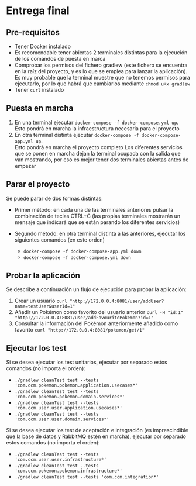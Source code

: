 # Entrega final

## Pre-requisitos

* Tener Docker instalado
* Es recomendable tener abiertas 2 terminales distintas para la ejecución de los comandos de puesta en marca
* Comprobar los permisos del fichero gradlew (este fichero se encuentra en la raíz del proyecto, y es lo que se emplea para lanzar la aplicación).
  Es muy probable que la terminal muestre que no tenemos permisos para ejecutarlo, por lo que habrá que cambiarlos mediante `chmod u+x gradlew`
* Tener `curl` instalado
  
## Puesta en marcha

1) En una terminal ejecutar `docker-compose -f docker-compose.yml up`.  
   Esto pondrá en marcha la infraestructura necesaria para el proyecto 
2) En otra terminal distinta ejecutar `docker-compose -f docker-compose-app.yml up`.   
   Esto pondrá en marcha el proyecto completo
   Los diferentes servicios que se ponen en marcha dejan la terminal ocupada con la salida que van mostrando, por eso es
   mejor tener dos terminales abiertas antes de empezar

## Parar el proyecto

Se puede parar de dos formas distintas:

* Primer método: en cada una de las terminales anteriores pulsar la combinación de teclas CTRL+C (las propias terminales mostrarán un
   mensaje que indicará que se están parando los diferentes servicios)
   
* Segundo método: en otra terminal distinta a las anteriores, ejecutar los siguientes comandos (en este orden)
    * `docker-compose -f docker-compose-app.yml down`
    * `docker-compose -f docker-compose.yml down`

## Probar la aplicación

Se describe a continuación un flujo de ejecución para probar la aplicación:
1) Crear un usuario `curl "http://172.0.0.4:8081/user/addUser?name=testUser&userId=1"`
2) Añadir un Pokémon como favorito del usuario anterior `curl -H "id:1" "http://172.0.0.4:8081/user/addFavouritePokemon?id=1"`
3) Consultar la información del Pokémon anteriormente añadido como favorito `curl "http://172.0.0.4:8081/pokemon/get/1"`

## Ejecutar los test

Si se desea ejecutar los test unitarios, ejecutar por separado estos comandos (no importa el orden):

* `./gradlew cleanTest test --tests 'com.ccm.pokemon.pokemon.application.usecases*'`
* `./gradlew cleanTest test --tests 'com.ccm.pokemon.pokemon.domain.services*'`  
* `./gradlew cleanTest test --tests 'com.ccm.user.user.application.usecases*'`  
* `./gradlew cleanTest test --tests 'com.ccm.user.user.domain.services*'`

Si se desea ejecutar los test de aceptación e integración (es imprescindible que la base de datos y RabbitMQ estén
en marcha), ejecutar por separado estos comandos (no importa el orden):

* `./gradlew cleanTest test --tests 'com.ccm.user.user.infrastructure*'`  
* `./gradlew cleanTest test --tests 'com.ccm.pokemon.pokemon.infrastructure*'`  
* `./gradlew cleanTest test --tests 'com.ccm.integration*'`

